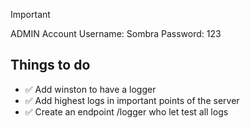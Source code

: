 > [!IMPORTANT]
> ADMIN Account Username: Sombra Password: 123

## Things to do

- ✅ Add winston to have a logger
- ✅ Add highest logs in important points of the server
- ✅ Create an endpoint /logger who let test all logs
